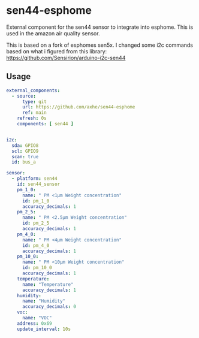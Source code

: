 # sen44-esphome
External component for the sen44 sensor to integrate into esphome. This is used in the amazon air quality sensor. 

This is based on a fork of esphomes sen5x. I changed some i2c commands based on what i figured from this library: https://github.com/Sensirion/arduino-i2c-sen44

## Usage
```yaml
external_components:
  - source:
      type: git
      url: https://github.com/axhe/sen44-esphome
      ref: main
    refresh: 0s
    components: [ sen44 ]


i2c:
  sda: GPIO8
  scl: GPIO9
  scan: true
  id: bus_a

sensor:
  - platform: sen44
    id: sen44_sensor
    pm_1_0:
      name: " PM <1µm Weight concentration"
      id: pm_1_0
      accuracy_decimals: 1
    pm_2_5:
      name: " PM <2.5µm Weight concentration"
      id: pm_2_5
      accuracy_decimals: 1
    pm_4_0:
      name: " PM <4µm Weight concentration"
      id: pm_4_0
      accuracy_decimals: 1
    pm_10_0:
      name: " PM <10µm Weight concentration"
      id: pm_10_0
      accuracy_decimals: 1
    temperature:
      name: "Temperature"
      accuracy_decimals: 1
    humidity:
      name: "Humidity"
      accuracy_decimals: 0
    voc:
      name: "VOC"
    address: 0x69
    update_interval: 10s
```
